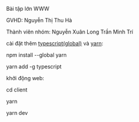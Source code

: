 Bài tập lớn WWW

GVHD: Nguyễn Thị Thu Hà

Thành viên nhóm:
Nguyễn Xuân Long
Trần Minh Trí

cài đặt thêm [typescript(global)](https://www.typescriptlang.org/docs/) và [yarn](https://classic.yarnpkg.com/lang/en/docs/install/#windows-stable):

npm install --global yarn

yarn add -g typescript

khởi động web:

cd client

yarn

yarn dev
